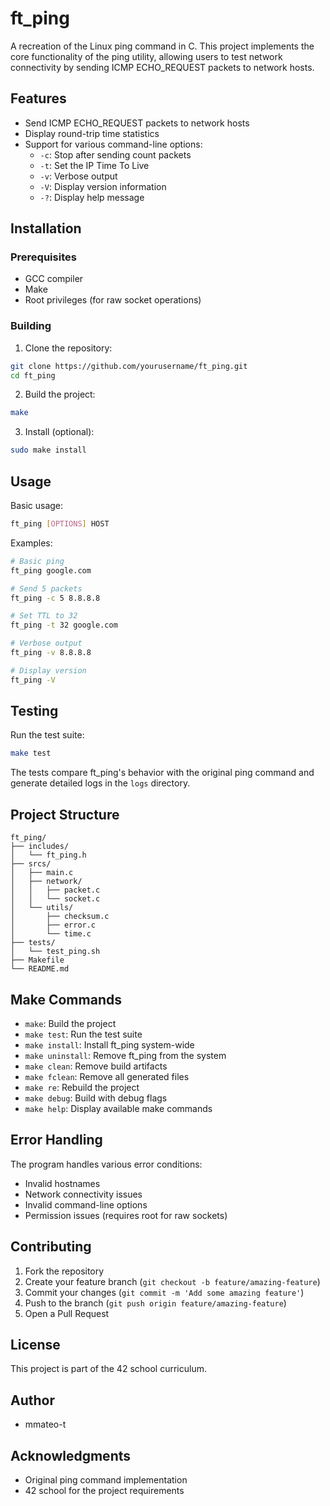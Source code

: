 # ft_ping

A recreation of the Linux ping command in C. This project implements the core functionality of the ping utility, allowing users to test network connectivity by sending ICMP ECHO_REQUEST packets to network hosts.

## Features

- Send ICMP ECHO_REQUEST packets to network hosts
- Display round-trip time statistics
- Support for various command-line options:
  - `-c`: Stop after sending count packets
  - `-t`: Set the IP Time To Live
  - `-v`: Verbose output
  - `-V`: Display version information
  - `-?`: Display help message

## Installation

### Prerequisites

- GCC compiler
- Make
- Root privileges (for raw socket operations)

### Building

1. Clone the repository:
```bash
git clone https://github.com/yourusername/ft_ping.git
cd ft_ping
```

2. Build the project:
```bash
make
```

3. Install (optional):
```bash
sudo make install
```

## Usage

Basic usage:
```bash
ft_ping [OPTIONS] HOST
```

Examples:
```bash
# Basic ping
ft_ping google.com

# Send 5 packets
ft_ping -c 5 8.8.8.8

# Set TTL to 32
ft_ping -t 32 google.com

# Verbose output
ft_ping -v 8.8.8.8

# Display version
ft_ping -V
```

## Testing

Run the test suite:
```bash
make test
```

The tests compare ft_ping's behavior with the original ping command and generate detailed logs in the `logs` directory.

## Project Structure

```
ft_ping/
├── includes/
│   └── ft_ping.h
├── srcs/
│   ├── main.c
│   ├── network/
│   │   ├── packet.c
│   │   └── socket.c
│   └── utils/
│       ├── checksum.c
│       ├── error.c
│       └── time.c
├── tests/
│   └── test_ping.sh
├── Makefile
└── README.md
```

## Make Commands

- `make`: Build the project
- `make test`: Run the test suite
- `make install`: Install ft_ping system-wide
- `make uninstall`: Remove ft_ping from the system
- `make clean`: Remove build artifacts
- `make fclean`: Remove all generated files
- `make re`: Rebuild the project
- `make debug`: Build with debug flags
- `make help`: Display available make commands

## Error Handling

The program handles various error conditions:
- Invalid hostnames
- Network connectivity issues
- Invalid command-line options
- Permission issues (requires root for raw sockets)

## Contributing

1. Fork the repository
2. Create your feature branch (`git checkout -b feature/amazing-feature`)
3. Commit your changes (`git commit -m 'Add some amazing feature'`)
4. Push to the branch (`git push origin feature/amazing-feature`)
5. Open a Pull Request

## License

This project is part of the 42 school curriculum.

## Author

- mmateo-t

## Acknowledgments

- Original ping command implementation
- 42 school for the project requirements
